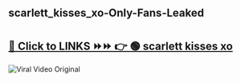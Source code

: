 
 ## scarlett_kisses_xo-Only-Fans-Leaked

# <h2><a href="https://clipsfans.com/scarlett_kisses_xo&ref=git">🔗 Click to LINKS ⏩⏩ 👉 🟢 scarlett kisses xo </a></h2>

<a href="https://clipsfans.com/scarlett_kisses_xo&ref=git" rel="nofollow" data-target="animated-image.originalLink"><img src="https://i.ibb.co.com/xMMVF88/686577567.gif" alt="Viral Video Original" style="max-width: 100%; display: inline-block;" data-target="animated-image.originalImage"></a>
